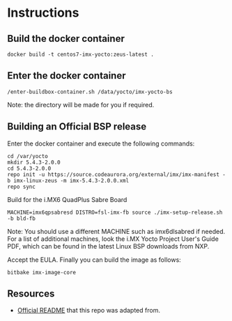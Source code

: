 # Instructions

## Build the docker container

```
docker build -t centos7-imx-yocto:zeus-latest .
```

## Enter the docker container

```
/enter-buildbox-container.sh /data/yocto/imx-yocto-bs
```

Note: the directory will be made for you if required.

## Building an Official BSP release

Enter the docker container and execute the following commands:

```
cd /var/yocto
mkdir 5.4.3-2.0.0
cd 5.4.3-2.0.0
repo init -u https://source.codeaurora.org/external/imx/imx-manifest -b imx-linux-zeus -m imx-5.4.3-2.0.0.xml
repo sync
```

Build for the i.MX6 QuadPlus Sabre Board
```
MACHINE=imx6qpsabresd DISTRO=fsl-imx-fb source ./imx-setup-release.sh -b bld-fb
```

Note: You should use a different MACHINE such as imx6dlsabred if needed. For a list
of additional machines, look the i.MX Yocto Project User's Guide PDF, which can
be found in the latest Linux BSP downloads from NXP.

Accept the EULA. Finally you can build the image as follows:

```
bitbake imx-image-core
```

## Resources

* [Official README](https://source.codeaurora.org/external/imx/imx-manifest/tree/README?h=imx-linux-zeus) that this repo was adapted from.
